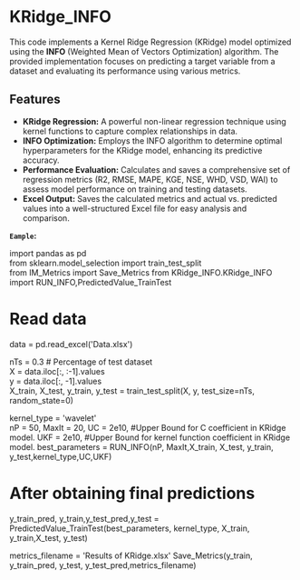 # KRidge_INFO
This code implements a Kernel Ridge Regression (KRidge) model optimized using the **INFO** (Weighted Mean of Vectors Optimization) algorithm. The provided implementation focuses on predicting a target variable from a dataset and evaluating its performance using various metrics. 

## Features  

- **KRidge Regression:** A powerful non-linear regression technique using kernel functions to capture complex relationships in data.  
- **INFO Optimization:** Employs the INFO algorithm to determine optimal hyperparameters for the KRidge model, enhancing its predictive accuracy.  
- **Performance Evaluation:** Calculates and saves a comprehensive set of regression metrics (R2, RMSE, MAPE, KGE, NSE, WHD, VSD, WAI) to assess model performance on training and testing datasets.  
- **Excel Output:** Saves the calculated metrics and actual vs. predicted values into a well-structured Excel file for easy analysis and comparison.  

**`Eample`:** 

import pandas as pd  
from sklearn.model_selection import train_test_split  
from IM_Metrics import Save_Metrics
from KRidge_INFO.KRidge_INFO import RUN_INFO,PredictedValue_TrainTest 

# Read data  
data = pd.read_excel('Data.xlsx')   

nTs = 0.3  # Percentage of test dataset     
X = data.iloc[:, :-1].values  
y = data.iloc[:, -1].values  
X_train, X_test, y_train, y_test = train_test_split(X, y, test_size=nTs, random_state=0)   
 
kernel_type = 'wavelet'  
nP = 50,
MaxIt = 20,
UC = 2e10,    #Upper Bound for C coefficient in KRidge model.
UKF = 2e10,   #Upper Bound for kernel function coefficient in KRidge model.
best_parameters = RUN_INFO(nP, MaxIt,X_train, X_test, y_train, y_test,kernel_type,UC,UKF)

# After obtaining final predictions  

y_train_pred, y_train,y_test_pred,y_test = PredictedValue_TrainTest(best_parameters, kernel_type, 
                            X_train, y_train,X_test, y_test)

metrics_filename = 'Results of KRidge.xlsx'
Save_Metrics(y_train, y_train_pred, y_test, y_test_pred,metrics_filename)

